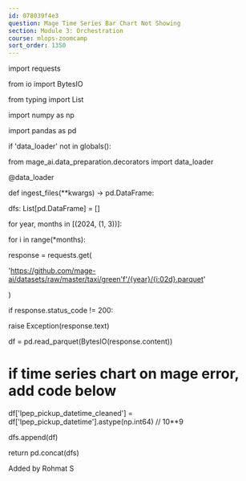 ```yaml
---
id: 078039f4e3
question: Mage Time Series Bar Chart Not Showing
section: Module 3: Orchestration
course: mlops-zoomcamp
sort_order: 1350
---
```


import requests

from io import BytesIO

from typing import List

import numpy as np

import pandas as pd

if 'data_loader' not in globals():

from mage_ai.data_preparation.decorators import data_loader

@data_loader

def ingest_files(**kwargs) -> pd.DataFrame:

dfs: List[pd.DataFrame] = []

for year, months in [(2024, (1, 3))]:

for i in range(*months):

response = requests.get(

'https://github.com/mage-ai/datasets/raw/master/taxi/green'f'/{year}/{i:02d}.parquet'

)

if response.status_code != 200:

raise Exception(response.text)

df = pd.read_parquet(BytesIO(response.content))

# if time series chart on mage error, add code below

df['lpep_pickup_datetime_cleaned'] = df['lpep_pickup_datetime'].astype(np.int64) // 10**9

dfs.append(df)

return pd.concat(dfs)

Added by Rohmat S

